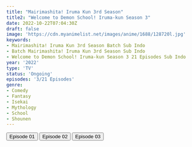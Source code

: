 ```yaml
---
title: "Mairimashita! Iruma Kun 3rd Season"
title2: "Welcome to Demon School! Iruma-kun Season 3"
date: 2022-10-22T07:04:30Z
draft: false
image: 'https://cdn.myanimelist.net/images/anime/1688/128720l.jpg'
keywords:
- Mairimashita! Iruma Kun 3rd Season Batch Sub Indo
- Batch Mairimashita! Iruma Kun 3rd Season Sub Indo
- Welcome to Demon School! Iruma-kun Season 3 21 Episodes Sub Indo
year: '2022'
type: 'TV'
status: 'Ongoing'
episodes: '3/21 Episodes'
genre:
- Comedy
- Fantasy
- Isekai
- Mythology
- School
- Shounen
---
```


<div class="d-g gg-5 gtc-r ai-c">
<button onclick="window.open('?arc=WYdDK2gWhW_20221018/1/MP4/Kuramanime-MIRKUN_S3-01-480p-Zensub','_blank')">Episode 01</button>
<button onclick="window.open('?arc=eeuGmpZIMu_20221015/2/MP4/Kuramanime-MIRKUN_S3-02-480p-BGlobal','_blank')">Episode 02</button>
<button onclick="window.open('?arc=Ifrmev90Wc_20221022/3/MP4/Kuramanime-MIRKUN_S3-03-480p-BGlobal','_blank')">Episode 03</button>
</div>